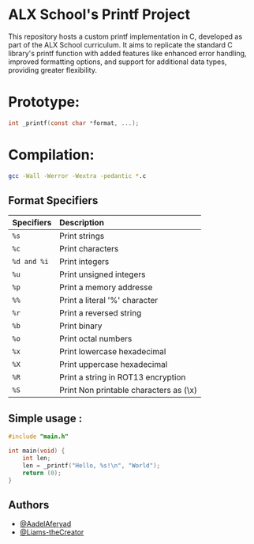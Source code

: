 
# ALX School's Printf Project

This repository hosts a custom printf implementation in C, developed as part of the ALX School curriculum. It aims to replicate the standard C library's printf function with added features like enhanced error handling, improved formatting options, and support for additional data types, providing greater flexibility.


# Prototype:

```c
int _printf(const char *format, ...);
```
# Compilation:
```bash
gcc -Wall -Werror -Wextra -pedantic *.c
```
## Format Specifiers
| Specifiers | Description     |
| :-------- | :------- |
| `%s` | Print strings |
| `%c` | Print characters|
| `%d and %i` | Print integers |
| `%u` | Print unsigned integers |
| `%p` | Print a memory addresse |
| `%%` | Print a literal '%' character |
| `%r` | Print a reversed string |
| `%b` | Print binary |
| `%o` | Print octal numbers |
| `%x` | Print lowercase hexadecimal |
| `%X` | Print uppercase hexadecimal |
| `%R` | Print a string in ROT13 encryption |
| `%S` | Print Non printable characters as (\x) |

## Simple usage :

```c
#include "main.h"

int main(void) {
    int len;
    len = _printf("Hello, %s!\n", "World");
    return (0);
}
```


## Authors

- [@AadelAferyad](https://github.com/AadelAferyad)
- [@Liams-theCreator](https://github.com/Liams-theCreator)
